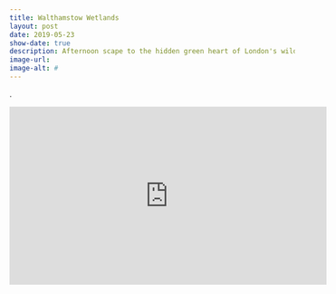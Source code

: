 ```yaml
---
title: Walthamstow Wetlands
layout: post
date: 2019-05-23
show-date: true
description: Afternoon scape to the hidden green heart of London's wildlife
image-url: 
image-alt: #
---
```


.

<div style="text-align: center;"><iframe width="560" height="315" src="https://www.youtube.com/embed/#" frameborder="0" allow="accelerometer; autoplay; encrypted-media; gyroscope; picture-in-picture" allowfullscreen></iframe></div>
